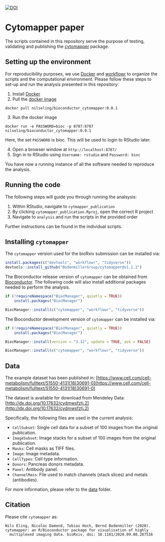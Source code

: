 [![DOI](https://zenodo.org/badge/DOI/10.5281/zenodo.3994630.svg)](https://doi.org/10.5281/zenodo.3994630)

# Cytomapper paper

The scripts contained in this repository serve the purpose of testing, validating and publishing the [cytomapper](https://www.bioconductor.org/packages/release/bioc/html/cytomapper.html) package.

## Setting up the environment

For reproducibility purposes, we use [Docker](https://www.docker.com/) and [workflowr](https://jdblischak.github.io/workflowr/index.html) to organize the scripts and the computational environment.
Please follow these steps to set-up and run the analysis presented in this repository:

1. Install [Docker](https://docs.docker.com/get-docker/)
2. Pull the [docker image](https://hub.docker.com/repository/docker/nilseling/bioconductor_cytomapper/tags?page=1)

```
docker pull nilseling/bioconductor_cytomapper:0.0.1
```

3. Run the docker image

```
docker run -e PASSWORD=bioc -p 8787:8787 nilseling/bioconductor_cytomapper:0.0.1
```

Here, the set `PASSWORD` is bioc. This will be used to login to RStudio later.

4. Open a browser window at `http://localhost:8787/`
5. Sign in to RStudio using `Username: rstudio` and `Password: bioc`

You have now a running instance of all the software needed to reproduce the analysis.

## Running the code

The following steps will guide you through running the analsysis:

1. Within RStudio, navigate to `cytmapper_publication`
2. By clicking `cytomapper_publication.Rproj`, open the correct R project
3. Navigate to `analysis` and run the scripts in the provided order

Further instructions can be found in the individual scripts.

## Installing `cytomapper`

The `cytomapper` version used for the bioRxiv submission can be installed via:

```r
install.packages(c("devtools", "workflowr", "tidyverse"))
devtools::install_github("BodenmillerGroup/cytomapper@v1.1.2")
```

The Bioconductor release version of `cytomapper` can be obtained from [Bioconductor](https://www.bioconductor.org/packages/release/bioc/html/cytomapper.html).
The following code will also install additional packages needed to perform the analysis.

```r
if (!requireNamespace("BiocManager", quietly = TRUE))
    install.packages("BiocManager")

BiocManager::install(c("cytomapper", "workflowr", "tidyverse"))
```

The Bioconductor development version of `cytomapper` can be installed via:

```r
if (!requireNamespace("BiocManager", quietly = TRUE))
    install.packages("BiocManager")

BiocManager::install(version = "3.12", update = TRUE, ask = FALSE)

BiocManager::install(c("cytomapper", "workflowr", "tidyverse"))
```

## Data

The example dataset has been published in:
[https://www.cell.com/cell-metabolism/fulltext/S1550-4131(18)30691-0](https://www.cell.com/cell-metabolism/fulltext/S1550-4131(18)30691-0)

The dataset is available for download from Mendeley Data: [http://dx.doi.org/10.17632/cydmwsfztj.2](http://dx.doi.org/10.17632/cydmwsfztj.2)

Specifically, the following files are used in the current analysis:
- `CellSubset`: Single cell data for a subset of 100 images from the original publication.
- `ImageSubset`: Image stacks for a subset of 100 images from the original publication.
- `Masks`: Cell masks as TIFF files.
- `Image`: Image metadata.
- `CellTypes`: Cell type information.
- `Donors`: Pancreas donors metadata.
- `Panel`: Antibody panel.
- `ChannelMass`: File used to match channels (stack slices) and metals (antibodies).

For more information, please refer to the [data](data) folder.

## Citation

Please cite `cytomapper` as:

```
Nils Eling, Nicolas Damond, Tobias Hoch, Bernd Bodenmiller (2020). cytomapper: an R/Bioconductor package for visualisation of highly
  multiplexed imaging data. bioRxiv, doi: 10.1101/2020.09.08.287516
```
